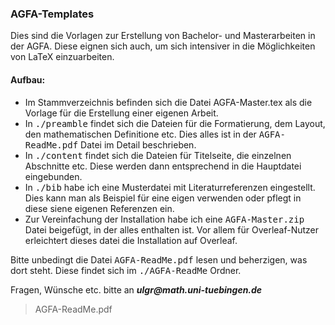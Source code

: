<?xml version="1.0" encoding="utf-8"?>
### AGFA-Templates
<p>
Dies sind die Vorlagen zur Erstellung von Bachelor- und Masterarbeiten in der AGFA. 
Diese eignen sich auch, um sich intensiver in die Möglichkeiten von LaTeX einzuarbeiten. 
</p>
<p>
<h4>Aufbau:</h4>
<ul>
	<li>Im Stammverzeichnis befinden sich die Datei AGFA-Master.tex als die Vorlage für die Erstellung einer eigenen Arbeit.</li>	
	<li>In <tt>./preamble</tt> findet sich die Dateien für die Formatierung, dem Layout, den mathematischen Definitione etc. 
	Dies alles ist in der <tt>AGFA-ReadMe.pdf</tt> Datei im Detail beschrieben. 
	 </li>
	 <li>In <tt>./content</tt> findet sich die Dateien für Titelseite, die einzelnen Abschnitte etc.
	 Diese werden dann entsprechend in die Hauptdatei eingebunden.</li>
	<li>In <tt>./bib</tt> habe ich eine Musterdatei mit Literaturreferenzen eingestellt.
	Dies kann man als Beispiel für eine eigen verwenden oder pflegt in diese siene eigenen Referenzen ein.</li>
	<li>Zur Vereinfachung der Installation habe ich eine <tt>AGFA-Master.zip</tt> Datei beigefügt, in der alles enthalten ist.
	Vor allem für Overleaf-Nutzer erleichtert dieses datei die Installation auf Overleaf.</li>
</ul>
</p>
<p>
Bitte unbedingt die Datei <tt>AGFA-ReadMe.pdf</tt> lesen und beherzigen, was dort steht. 
Diese findet sich im <tt>./AGFA-ReadMe</tt> Ordner.
</p>
<p>
Fragen, Wünsche etc. bitte an <em><b>ulgr@math.uni-tuebingen.de</b></em>
</p>



<blockquote cite="https://github.com/ugroh/AGFA-Master/blob/main/ReadMe/AGFA-ReadMe.pdf">
AGFA-ReadMe.pdf
</blockquote>
